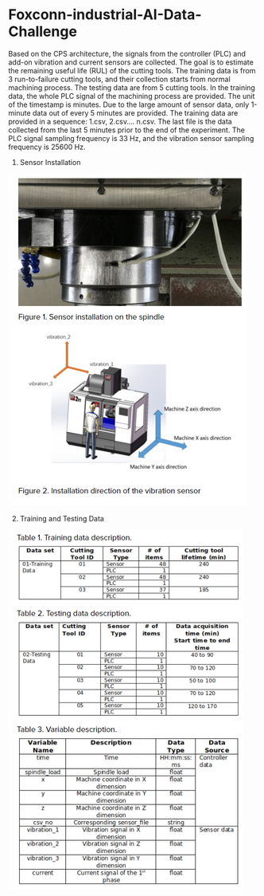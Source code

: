 # Foxconn-industrial-AI-Data-Challenge
Based on the CPS architecture, the signals from the controller (PLC) and add-on vibration and current sensors are collected. The goal is to estimate the remaining useful life (RUL) of the cutting tools. The training data is from 3 run-to-failure cutting tools, and their collection starts from normal machining process. The testing data are from 5 cutting tools. In the training data, the whole PLC signal of the machining process are provided. The unit of the timestamp is minutes. Due to the large amount of sensor data, only 1-minute data out of every 5 minutes are provided. The training data are provided in a sequence: 1.csv, 2.csv…. n.csv. The last file is the data collected from the last 5 minutes prior to the end of the experiment. The PLC signal sampling frequency is 33 Hz, and the vibration sensor sampling frequency is 25600 Hz.


1) Sensor Installation

![](images/cnc.PNG)

2) Training and Testing Data

![](images/table.PNG)

